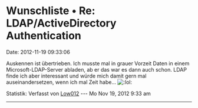 Wunschliste • Re: LDAP/ActiveDirectory Authentication
=====================================================

Date: 2012-11-19 09:33:06

Auskennen ist übertrieben. Ich musste mal in grauer Vorzeit Daten in
einem Microsoft-LDAP-Server abladen, ab er das war es dann auch schon.
LDAP finde ich aber interessant und würde mich damit gern mal
auseinandersetzen, wenn ich mal Zeit habe\...
![:lol:](http://forum.yacy-websuche.de/images/smilies/icon_lol.gif "Laughing")

Statistik: Verfasst von
[Low012](http://forum.yacy-websuche.de/memberlist.php?mode=viewprofile&u=62)
--- Mo Nov 19, 2012 9:33 am

------------------------------------------------------------------------
